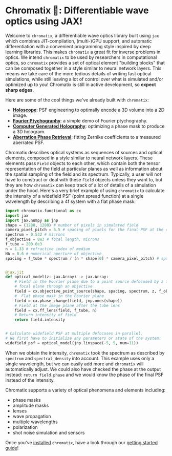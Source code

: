 # Chromatix 🔬: Differentiable wave optics using JAX!

Welcome to `chromatix`, a differentiable wave optics library built using `jax` which combines JIT-compilation, (multi-)GPU support, and automatic differentiation with a convenient programming style inspired by deep learning libraries. This makes `chromatix` a great fit for inverse problems in optics. We intend `chromatix` to be used by researchers in computational optics, so `chromatix` provides a set of optical element "building blocks" that can be composed together in a style similar to neural network layers. This means we take care of the more tedious details of writing fast optical simulations, while still leaving a lot of control over what is simulated and/or optimized up to you! Chromatix is still in active development, so **expect sharp edges**.

Here are some of the cool things we've already built with `chromatix`:

- [**Holoscope**](examples/holoscope.ipynb): PSF engineering to optimally encode a 3D volume into a 2D image.
- [**Fourier Ptychography**](examples/fourier_ptychography.ipynb): a simple demo of Fourier ptychography.
- [**Computer Generated Holography**](examples/cgh.ipynb): optimizing a phase mask to produce a 3D hologram.
- [**Aberration Phase Retrieval**](examples/zernike_fitting.ipynb): fitting Zernike coefficients to a measured aberrated PSF.

Chromatix describes optical systems as sequences of sources and optical elements, composed in a style similar to neural network layers. These elements pass `Field` objects to each other, which contain both the tensor representation of the field at particular planes as well as information about the spatial sampling of the field and its spectrum. Typically, a user will not have to construct or deal with these `Field` objects unless they want to, but they are how `chromatix` can keep track of a lot of details of a simulation under the hood. Here's a very brief example of using `chromatix` to calculate the intensity of a widefield PSF (point spread function) at a single wavelength by describing a 4f system with a flat phase mask:

```python
import chromatix.functional as cx
import jax
import jax.numpy as jnp
shape = (1280, 1280) # number of pixels in simulated field
camera_pixel_pitch = 6.5 # spacing of pixels for the final PSF at the camera, microns
spectrum = 0.532 # microns
f_objective = 8e3 # focal length, microns
f_tube = 200.0e3
n = 1.33 # refractive index of medium
NA = 0.6 # numerical aperture of objective
spacing = f_tube * spectrum / (n * shape[0] * camera_pixel_pitch) # spacing for simulation


@jax.jit
def optical_model(z: jax.Array) -> jax.Array:
    # Field in the Fourier plane due to a point source defocused by z from the
    # focal plane through an objective
    field = cx.objective_point_source(shape, spacing, spectrum, z, f_objective, n, NA)
    #  Flat phase mask in the Fourier plane
    field = cx.phase_change(field, jnp.ones(shape))
    # Field at the image plane after the tube lens
    field = cx.ff_lens(field, f_tube, n)
    # Return intensity of field
    return field.intensity


# Calculate widefield PSF at multiple defocuses in parallel.
# We first have to initialize any parameters or state of the system:
widefield_psf = optical_model(jnp.linspace(-5, 5, num=11))
```
When we obtain the intensity, `chromatix` took the spectrum as described by `spectrum` and `spectral_density` into account. This example uses only a single wavelength, but we can easily add more and `chromatix` will automatically adjust. We could also have checked the phase at the output instead: ``return field.phase`` and we would know the phase of the final PSF instead of the intensity.

Chromatix supports a variety of optical phenomena and elements including:

* phase masks
* amplitude masks
* lenses
* wave propagation
* multiple wavelengths
* polarization
* shot noise simulation and sensors

Once you've [installed](https://chromatix.readthedocs.io/en/latest/installing/) `chromatix`, have a look through our [getting started guide](https://chromatix.readthedocs.io/en/latest/101/)!
